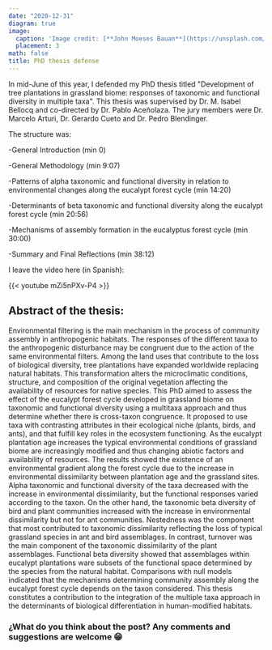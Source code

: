 ```yaml
---
date: "2020-12-31"
diagram: true
image:
  caption: 'Image credit: [**John Moeses Bauan**](https://unsplash.com/photos/OGZtQF8iC0g)'
  placement: 3
math: false
title: PhD thesis defense
---
```


In mid-June of this year, I defended my PhD thesis titled
"Development of tree plantations in grassland biome: responses of taxonomic and functional diversity in multiple taxa". This thesis was supervised by Dr. M. Isabel Bellocq and co-directed by Dr. Pablo Aceñolaza. The jury members were Dr. Marcelo Arturi, Dr. Gerardo Cueto and Dr. Pedro Blendinger.

The structure was:

-General Introduction (min 0)

-General Methodology (min 9:07)

-Patterns of alpha taxonomic and functional diversity in relation to environmental changes along the eucalypt forest cycle (min 14:20)

-Determinants of beta taxonomic and functional diversity along the eucalypt forest cycle (min 20:56)

-Mechanisms of assembly formation in the eucalyptus forest cycle (min 30:00)

-Summary and Final Reflections (min 38:12)

I leave the video here (in Spanish):

{{< youtube mZi5nPXv-P4 >}}


## Abstract of the thesis:

Environmental filtering is the main mechanism in the process of community assembly in anthropogenic habitats. The responses of the different taxa to the anthropogenic disturbance may be congruent due to the action of the same environmental filters. Among the land uses that contribute to the loss of biological diversity, tree plantations have expanded worldwide replacing natural habitats. This transformation alters the microclimatic conditions, structure, and composition of the original vegetation affecting the availability of resources for native species. This PhD aimed to assess the effect of the eucalypt forest cycle developed in grassland biome on taxonomic and functional diversity using a multitaxa approach and thus determine whether there is cross-taxon congruence. It proposed to use taxa with contrasting attributes in their ecological niche (plants, birds, and ants), and that fulfill key roles in the ecosystem functioning. As the eucalypt plantation age increases the typical environmental conditions of grassland biome are increasingly modified and thus changing abiotic factors and availability of resources. The results showed the existence of an environmental gradient along the forest cycle due to the increase in environmental dissimilarity between plantation age and the grassland sites. Alpha taxonomic and functional diversity of the taxa decreased with the increase in environmental dissimilarity, but the functional responses varied according to the taxon. On the other hand, the taxonomic beta diversity of bird and plant communities increased with the increase in environmental dissimilarity but not for ant communities. Nestedness was the component that most contributed to taxonomic dissimilarity reflecting the loss of typical grassland species in ant and bird assemblages. In contrast, turnover was the main component of the taxonomic dissimilarity of the plant assemblages. Functional beta diversity showed that assemblages within eucalypt plantations ware subsets of the functional space determined by the species from the natural habitat. Comparisons with null models indicated that the mechanisms determining community assembly along the eucalypt forest cycle depends on the taxon considered. This thesis constitutes a contribution to the integration of the multiple taxa approach in the determinants of biological differentiation in human-modified habitats.

### ¿What do you think about the post? Any comments and suggestions are welcome 😁

